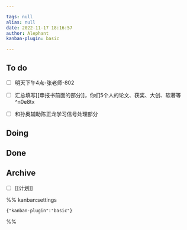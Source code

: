 ```yaml
---

tags: null
alias: null
date: 2022-11-17 18:16:57
author: Alephant
kanban-plugin: basic

---
```


## To do

- [ ] 明天下午4点-张老师-802
- [ ] 汇总填写[[申报书前面的部分]]，你们5个人的论文、获奖、大创、软著等 ^n0e8tx
- [ ] 和孙奥辅助陈正龙学习信号处理部分


## Doing



## Done



## Archive

- [ ] [[计划]]




%% kanban:settings
```
{"kanban-plugin":"basic"}
```
%%
